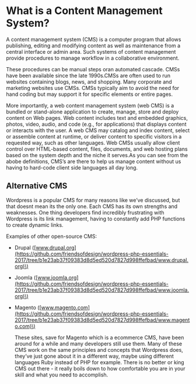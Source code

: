 # What is a Content Management System?

A content management system \(CMS\) is a computer program that allows publishing, editing and modifying content as well as maintenance from a central interface or admin area. Such systems of content management provide procedures to manage workflow in a collaborative environment.

These procedures can be manual steps oran automated cascade. CMSs have been available since the late 1990s.CMSs are often used to run websites containing blogs, news, and shopping. Many corporate and marketing websites use CMSs. CMSs typically aim to avoid the need for hand coding but may support it for specific elements or entire pages.

More importantly, a web content management system \(web CMS\) is a bundled or stand-alone application to create, manage, store and deploy content on Web pages. Web content includes text and embedded graphics, photos, video, audio, and code \(e.g., for applications\) that displays content or interacts with the user. A web CMS may catalog and index content, select or assemble content at runtime, or deliver content to specific visitors in a requested way, such as other languages. Web CMSs usually allow client control over HTML-based content, files, documents, and web hosting plans based on the system depth and the niche it serves.As you can see from the abobe definitions, CMS’s are there to help us manage content without us having to hard-code client side languages all day long.

## Alternative CMS

Wordpress is a popular CMS for many reasons like we’ve discussed, but that doesnt mean its the only one. Each CMS has its own strengths and weaknesses. One thing developers find incredibly frustrating with Wordpress is its link management, having to constantly add PHP functions to create dynamic links.

Examples of other open-source CMS:

* Drupal \([www.drupal.org](https://github.com/friendsofdesign/wordpress-php-essentials-2017/tree/b1e23ab37f09383d8d5ed520d7827d998ffefbad/www.drupal.org)\)
* Joomla \([www.joomla.org](https://github.com/friendsofdesign/wordpress-php-essentials-2017/tree/b1e23ab37f09383d8d5ed520d7827d998ffefbad/www.joomla.org)\)
* Magento \([www.magento.com](https://github.com/friendsofdesign/wordpress-php-essentials-2017/tree/b1e23ab37f09383d8d5ed520d7827d998ffefbad/www.magento.com)\)

  These sites, save for Magento which is a ecommerce CMS, have been around for a while and many developers still use them. Many of these CMS work on the same principles and concepts that Wordpress does, they’ve just gone about it in a different way, maybe using different languages Ruby instead of PHP for example. There is no better or king CMS out there - it really boils down to how comfortable you are in your skill and what you need to accomplish.

